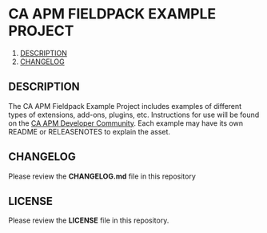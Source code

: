 # CA APM FIELDPACK EXAMPLE PROJECT

1. [DESCRIPTION](#description)
1. [CHANGELOG](#changes)

## <a name="description"></a>DESCRIPTION
The CA APM Fieldpack Example Project includes examples of different types of extensions, add-ons, plugins, etc.  Instructions for use will be found on the [CA APM Developer Community](http://bit.ly/caapm_dev/).  Each example may have its own README or RELEASENOTES to explain the asset.

## <a name="changes"></a>CHANGELOG

Please review the **CHANGELOG.md** file in this repository

## <a name="license"></a>LICENSE

Please review the **LICENSE** file in this repository.

